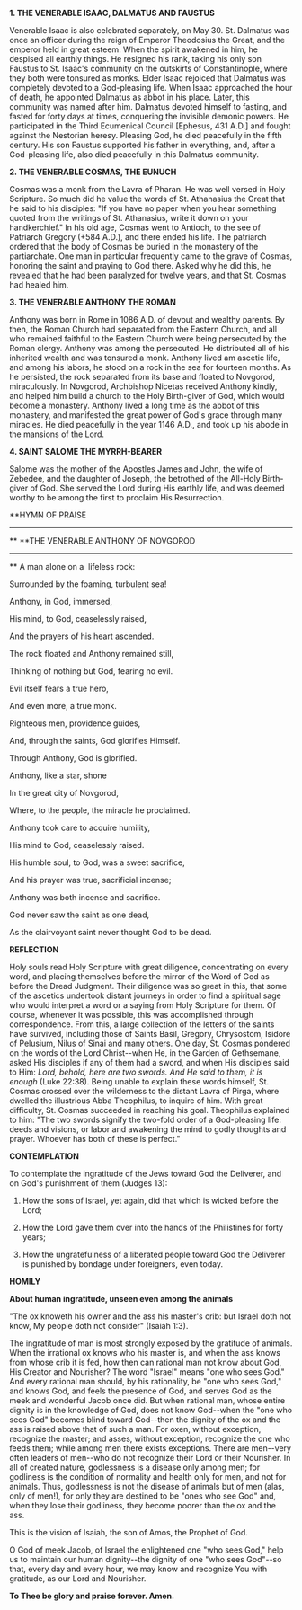 
**1. THE VENERABLE ISAAC, DALMATUS AND FAUSTUS**

Venerable Isaac is also celebrated separately, on May 30. St. Dalmatus was once an officer during the reign of Emperor Theodosius the Great, and the emperor held in great esteem. When the spirit awakened in him, he despised all earthly things. He resigned his rank, taking his only son Faustus to St. Isaac's community on the outskirts of Constantinople, where they both were tonsured as monks. Elder Isaac rejoiced that Dalmatus was completely devoted to a God-pleasing life. When Isaac approached the hour of death, he appointed Dalmatus as abbot in his place. Later, this community was named after him. Dalmatus devoted himself to fasting, and fasted for forty days at times, conquering the invisible demonic powers. He participated in the Third Ecumenical Council [Ephesus, 431 A.D.] and fought against the Nestorian heresy. Pleasing God, he died peacefully in the fifth century. His son Faustus supported his father in everything, and, after a God-pleasing life, also died peacefully in this Dalmatus community.

**2. THE VENERABLE COSMAS, THE EUNUCH**

Cosmas was a monk from the Lavra of Pharan. He was well versed in Holy Scripture. So much did he value the words of St. Athanasius the Great that he said to his disciples: "If you have no paper when you hear something quoted from the writings of St. Athanasius, write it down on your handkerchief." In his old age, Cosmas went to Antioch, to the see of Patriarch Gregory (+584 A.D.), and there ended his life. The patriarch ordered that the body of Cosmas be buried in the monastery of the partiarchate. One man in particular frequently came to the grave of Cosmas, honoring the saint and praying to God there. Asked why he did this, he revealed that he had been paralyzed for twelve years, and that St. Cosmas had healed him.

**3. THE VENERABLE ANTHONY THE ROMAN**

Anthony was born in Rome in 1086 A.D. of devout and wealthy parents. By then, the Roman Church had separated from the Eastern Church, and all who remained faithful to the Eastern Church were being persecuted by the Roman clergy. Anthony was among the persecuted. He distributed all of his inherited wealth and was tonsured a monk. Anthony lived am ascetic life, and among his labors, he stood on a rock in the sea for fourteen months. As he persisted, the rock separated from its base and floated to Novgorod, miraculously. In Novgorod, Archbishop Nicetas received Anthony kindly, and helped him build a church to the Holy Birth-giver of God, which would become a monastery. Anthony lived a long time as the abbot of this monastery, and manifested the great power of God's grace through many miracles. He died peacefully in the year 1146 A.D., and took up his abode in the mansions of the Lord.

**4. SAINT SALOME THE MYRRH-BEARER**

Salome was the mother of the Apostles James and John, the wife of Zebedee, and the daughter of Joseph, the betrothed of the All-Holy Birth-giver of God. She served the Lord during His earthly life, and was deemed worthy to be among the first to proclaim His Resurrection.


**HYMN OF PRAISE
**** 
**
**THE VENERABLE ANTHONY OF NOVGOROD
**** 
**
A man alone on a  lifeless rock:
 

Surrounded by the foaming, turbulent sea!
 

Anthony, in God, immersed,
 

His mind, to God, ceaselessly raised,
 

And the prayers of his heart ascended.
 

The rock floated and Anthony remained still,
 

Thinking of nothing but God, fearing no evil.
 

Evil itself fears a true hero,
 

And even more, a true monk.
 

Righteous men, providence guides,
 

And, through the saints, God glorifies Himself.
 

Through Anthony, God is glorified.
 

Anthony, like a star, shone
 

In the great city of Novgorod,
 

Where, to the people, the miracle he proclaimed.
 

Anthony took care to acquire humility,
 

His mind to God, ceaselessly raised.
 

His humble soul, to God, was a sweet sacrifice,
 

And his prayer was true, sacrificial incense;
 

Anthony was both incense and sacrifice.
 

God never saw the saint as one dead,
 

As the clairvoyant saint never thought God to be dead.
 

**REFLECTION**

Holy souls read Holy Scripture with great diligence, concentrating on every word, and placing themselves before the mirror of the Word of God as before the Dread Judgment. Their diligence was so great in this, that some of the ascetics undertook distant journeys in order to find a spiritual sage who would interpret a word or a saying from Holy Scripture for them. Of course, whenever it was possible, this was accomplished through correspondence. From this, a large collection of the letters of the saints have survived, including those of Saints Basil, Gregory, Chrysostom, Isidore of Pelusium, Nilus of Sinai and many others. One day, St. Cosmas pondered on the words of the Lord Christ--when He, in the Garden of Gethsemane, asked His disciples if any of them had a sword, and when His disciples said to Him: *Lord, behold, here are two swords. And He said to them, it is enough* (Luke 22:38). Being unable to explain these words himself, St. Cosmas crossed over the wilderness to the distant Lavra of Pirga, where dwelled the illustrious Abba Theophilus, to inquire of him. With great difficulty, St. Cosmas succeeded in reaching his goal. Theophilus explained to him: "The two swords signify the two-fold order of a God-pleasing life: deeds and visions, or labor and awakening the mind to godly thoughts and prayer. Whoever has both of these is perfect."


**CONTEMPLATION**


To contemplate the ingratitude of the Jews toward God the Deliverer, and on God's punishment of them (Judges 13):

1.  How the sons of Israel, yet again, did that which is wicked before the Lord;

1.  How the Lord gave them over into the hands of the Philistines for forty years;

1.  How the ungratefulness of a liberated people toward God the Deliverer is punished by bondage under foreigners, even today.


**HOMILY**


**About human ingratitude, unseen even among the animals**

"The ox knoweth his owner and the ass his master's crib: but Israel doth not know, My people doth not consider" (Isaiah 1:3).

The ingratitude of man is most strongly exposed by the gratitude of animals. When the irrational ox knows who his master is, and when the ass knows from whose crib it is fed, how then can rational man not know about God, His Creator and Nourisher? The word "Israel" means "one who sees God." And every rational man should, by his rationality, be "one who sees God," and knows God, and feels the presence of God, and serves God as the meek and wonderful Jacob once did. But when rational man, whose entire dignity is in the knowledge of God, does not know God--when the "one who sees God" becomes blind toward God--then the dignity of the ox and the ass is raised above that of such a man. For oxen, without exception, recognize the master; and asses, without exception, recognize the one who feeds them; while among men there exists exceptions. There are men--very often leaders of men--who do not recognize their Lord or their Nourisher. In all of created nature, godlessness is a disease only among men; for godliness is the condition of normality and health only for men, and not for animals. Thus, godlessness is not the disease of animals but of men (alas, only of men!), for only they are destined to be "ones who see God" and, when they lose their godliness, they become poorer than the ox and the ass.

This is the vision of Isaiah, the son of Amos, the Prophet of God.

O God of meek Jacob, of Israel the enlightened one "who sees God," help us to maintain our human dignity--the dignity of one "who sees God"--so that, every day and every hour, we may know and recognize You with gratitude, as our Lord and Nourisher.

**To Thee be glory and praise forever. Amen.**
